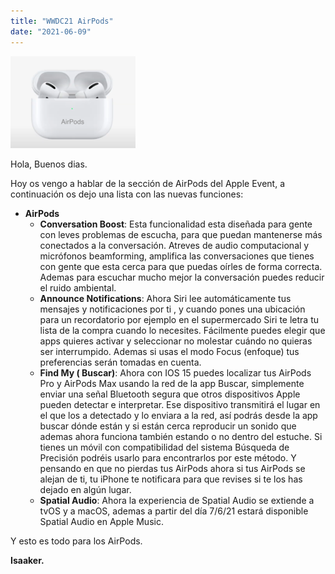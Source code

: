 ```yaml
---
title: "WWDC21 AirPods"
date: "2021-06-09"
---
```


![](../../images/airpods_pro.png)

Hola, Buenos dias.

Hoy os vengo a hablar de la sección de AirPods del Apple Event, a continuación os dejo una lista con las nuevas funciones:

- **AirPods**
    - **Conversation Boost**: Esta funcionalidad esta diseñada para gente con leves problemas de escucha, para que puedan mantenerse más conectados a la conversación. Atreves de audio computacional y micrófonos beamforming, amplifica las conversaciones que tienes con gente que esta cerca para que puedas oírles de forma correcta. Ademas para escuchar mucho mejor la conversación puedes reducir el ruido ambiental.
    - **Announce Notifications**: Ahora Siri lee automáticamente tus mensajes y notificaciones por ti , y cuando pones una ubicación para un recordatorio por ejemplo en el supermercado Siri te letra tu lista de la compra cuando lo necesites. Fácilmente puedes elegir que apps quieres activar y seleccionar no molestar cuándo no quieras ser interrumpido. Ademas si usas el modo Focus (enfoque) tus preferencias serán tomadas en cuenta.
    - **Find My ( Buscar)**: Ahora con IOS 15 puedes localizar tus AirPods Pro y AirPods Max usando la red de la app Buscar, simplemente enviar una señal Bluetooth segura que otros dispositivos Apple pueden detectar e interpretar. Ese dispositivo transmitirá el lugar en el que los a detectado y lo enviara a la red, así podrás desde la app buscar dónde están y si están cerca reproducir un sonido que ademas ahora funciona también estando o no dentro del estuche. Si tienes un móvil con compatibilidad del sistema Búsqueda de Precisión podréis usarlo para encontrarlos por este método. Y pensando en que no pierdas tus AirPods ahora si tus AirPods se alejan de ti, tu iPhone te notificara para que revises si te los has dejado en algún lugar.
    - **Spatial Audio**: Ahora la experiencia de Spatial Audio se extiende a tvOS y a macOS, ademas a partir del día 7/6/21 estará disponible Spatial Audio en Apple Music.

Y esto es todo para los AirPods.

**Isaaker.**


